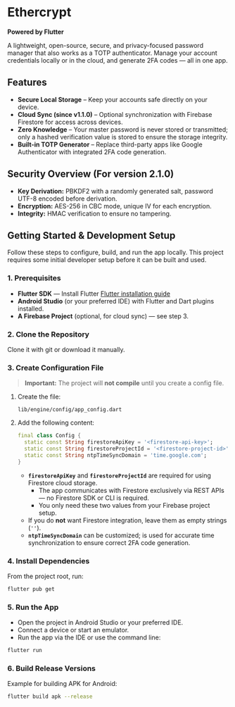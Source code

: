 # Ethercrypt

**Powered by Flutter**

A lightweight, open-source, secure, and privacy-focused password manager that also works as a TOTP authenticator. Manage your account credentials locally or in the cloud, and generate 2FA codes — all in one app.

## Features

* **Secure Local Storage** – Keep your accounts safe directly on your device.
* **Cloud Sync (since v1.1.0)** – Optional synchronization with Firebase Firestore for access across devices.
* **Zero Knowledge** – Your master password is never stored or transmitted; only a hashed verification value is stored to ensure the storage integrity.
* **Built-in TOTP Generator** – Replace third-party apps like Google Authenticator with integrated 2FA code generation.

## Security Overview (For version 2.1.0)

* **Key Derivation:** PBKDF2 with a randomly generated salt, password UTF-8 encoded before derivation.
* **Encryption:** AES-256 in CBC mode, unique IV for each encryption.
* **Integrity:** HMAC verification to ensure no tampering.

## Getting Started & Development Setup

Follow these steps to configure, build, and run the app locally. This project requires some initial developer setup before it can be built and used.

### 1. Prerequisites

* **Flutter SDK** — Install Flutter [Flutter installation guide](https://flutter.dev/docs/get-started/install)
* **Android Studio** (or your preferred IDE) with Flutter and Dart plugins installed.
* **A Firebase Project** (optional, for cloud sync) — see step 3.

### 2. Clone the Repository
Clone it with git or download it manually.

### 3. Create Configuration File

> **Important:** The project will **not compile** until you create a config file.

1. Create the file:

    ```
    lib/engine/config/app_config.dart
    ```

2. Add the following content:

   ```dart
   final class Config {
     static const String firestoreApiKey = '<firestore-api-key>';
     static const String firestoreProjectId = '<firestore-project-id>';
     static const String ntpTimeSyncDomain = 'time.google.com';
   }
   ```

   * **`firestoreApiKey`** and **`firestoreProjectId`** are required for using Firestore cloud storage.
        * The app communicates with Firestore exclusively via REST APIs — no Firestore SDK or CLI is required.
        * You only need these two values from your Firebase project setup.
   * If you do **not** want Firestore integration, leave them as empty strings (`''`).
   * **`ntpTimeSyncDomain`** can be customized; is used for accurate time synchronization to ensure correct 2FA code generation.

### 4. Install Dependencies

From the project root, run:

```bash
flutter pub get
```

### 5. Run the App

* Open the project in Android Studio or your preferred IDE.
* Connect a device or start an emulator.
* Run the app via the IDE or use the command line:

```bash
flutter run
```

### 6. Build Release Versions

Example for building APK for Android:

```bash
flutter build apk --release
```